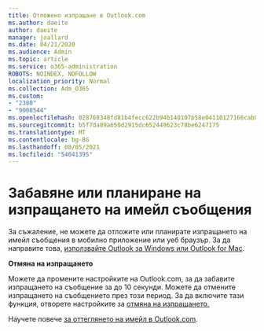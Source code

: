 ```yaml
---
title: Отложено изпращане в Outlook.com
ms.author: daeite
author: daeite
manager: joallard
ms.date: 04/21/2020
ms.audience: Admin
ms.topic: article
ms.service: o365-administration
ROBOTS: NOINDEX, NOFOLLOW
localization_priority: Normal
ms.collection: Adm_O365
ms.custom:
- "2380"
- "9000544"
ms.openlocfilehash: 028768348fd81b4fecc622b94b140107b58e04110127166cab8e92ce3ab33b36
ms.sourcegitcommit: b5f7da89a650d2915dc652449623c78be6247175
ms.translationtype: MT
ms.contentlocale: bg-BG
ms.lasthandoff: 08/05/2021
ms.locfileid: "54041395"
---
```

# <a name="delay-or-schedule-sending-email-messages"></a>Забавяне или планиране на изпращането на имейл съобщения

За съжаление, не можете да отложите или планирате изпращането на имейл съобщения в мобилно приложение или уеб браузър. За да направите това, [използвайте Outlook за Windows или Outlook for Mac](https://products.office.com/outlook/email-and-calendar-software-microsoft-outlook).

**Отмяна на изпращането**

Можете да промените настройките на Outlook.com, за да забавите изпращането на съобщение за до 10 секунди. Можете да отмените изпращането на съобщението през този период. За да включите тази функция, отворете настройките за [отмяна на изпращането.](https://outlook.live.com/mail/options/mail/messageContent/undoSend)

Научете повече [за оттеглянето на имейл в Outlook.com](https://support.office.com/article/c069ddde-5282-4085-8f4c-d7b133324f8a?wt.mc_id=Office_Outlook_com_Alchemy).